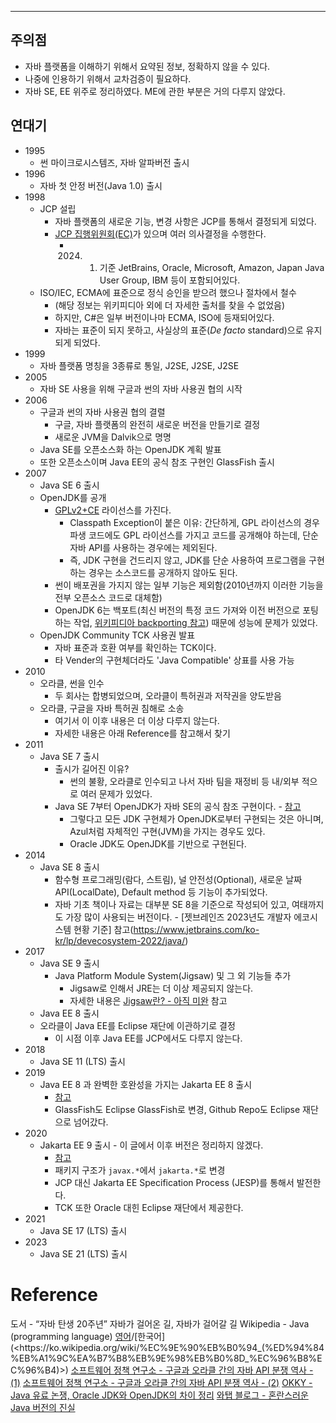 - - -

## 주의점
- 자바 플랫폼을 이해하기 위해서 요약된 정보, 정확하지 않을 수 있다. 
- 나중에 인용하기 위해서 교차검증이 필요하다.
- 자바 SE, EE 위주로 정리하였다. ME에 관한 부분은 거의 다루지 않았다.

## 연대기
- 1995
	- 썬 마이크로시스템즈, 자바 알파버전 출시
- 1996
	- 자바 첫 안정 버전(Java 1.0) 출시
- 1998
	- JCP 설립
		- 자바 플랫폼의 새로운 기능, 변경 사항은 JCP를 통해서 결정되게 되었다.
		- [JCP 집행위원회(EC)](https://www.jcp.org/en/participation/committee)가 있으며 여러 의사결정을 수행한다.
			- 2024. 01. 기준 JetBrains, Oracle, Microsoft, Amazon, Japan Java User Group, IBM 등이 포함되어있다.
	- ISO/IEC, ECMA에 표준으로 정식 승인을 받으려 했으나 절차에서 철수
		- (해당 정보는 위키피디아 외에 더 자세한 출처를 찾을 수 없었음)
		- 하지만, C#은 일부 버전이나마 ECMA, ISO에 등재되어있다.
		- 자바는 표준이 되지 못하고, 사실상의 표준(_De facto_ standard)으로 유지되게 되었다.
- 1999
	- 자바 플랫폼 명칭을 3종류로 통일, J2SE, J2SE, J2SE
- 2005
	- 자바 SE 사용을 위해 구글과 썬의 자바 사용권 협의 시작
- 2006
	- 구글과 썬의 자바 사용권 협의 결렬
		- 구글, 자바 플랫폼의 완전히 새로운 버전을 만들기로 결정
		- 새로운 JVM을 Dalvik으로 명명
	- Java SE를 오픈소스화 하는 OpenJDK 계획 발표
	- 또한 오픈소스이며 Java EE의 공식 참조 구현인 GlassFish 출시
- 2007
	- Java SE 6 출시
	- OpenJDK를 공개
		- [GPLv2+CE](http://openjdk.java.net/legal/gplv2+ce.html) 라이선스를 가진다.
			- Classpath Exception이 붙은 이유: 간단하게, GPL 라이선스의 경우 파생 코드에도 GPL 라이선스를 가지고 코드를 공개해야 하는데, 단순 자바 API를 사용하는 경우에는 제외된다.
			- 즉, JDK 구현을 건드리지 않고, JDK를 단순 사용하여 프로그램을 구현하는 경우는 소스코드를 공개하지 않아도 된다.
		- 썬이 배포권을 가지지 않는 일부 기능은 제외함(2010년까지 이러한 기능을 전부 오픈소스 코드로 대체함)
		- OpenJDK 6는 백포트(최신 버전의 특정 코드 가져와 이전 버전으로 포팅하는 작업, [위키피디아 backporting 참고](https://en.wikipedia.org/wiki/Backporting)) 때문에 성능에 문제가 있었다.
	- OpenJDK Community TCK 사용권 발표
		- 자바 표준과 호환 여부를 확인하는 TCK이다.
		- 타 Vender의 구현체더라도 'Java Compatible' 상표를 사용 가능
- 2010
	- 오라클, 썬을 인수
		- 두 회사는 합병되었으며, 오라클이 특허권과 저작권을 양도받음
	- 오라클, 구글을 자바 특허권 침해로 소송
		- 여기서 이 이후 내용은 더 이상 다루지 않는다.
		- 자세한 내용은 아래 Reference를 참고해서 찾기
- 2011
	- Java SE 7 출시
		- 출시가 길어진 이유?
			- 썬의 불황, 오라클로 인수되고 나서 자바 팀을 재정비 등 내/외부 적으로 여러 문제가 있었다.
		- Java SE 7부터 OpenJDK가 자바 SE의 공식 참조 구현이다. - [참고](https://jdk.java.net/java-se-ri/7)
			- 그렇다고 모든 JDK 구현체가 OpenJDK로부터 구현되는 것은 아니며, Azul처럼 자체적인 구현(JVM)을 가지는 경우도 있다.
			- Oracle JDK도 OpenJDK를 기반으로 구현된다.
- 2014
	- Java SE 8 출시
		- 함수형 프로그래밍(람다, 스트림), 널 안전성(Optional), 새로운 날짜 API(LocalDate), Default method 등 기능이 추가되었다.
		- 자바 기초 책이나 자료는 대부분 SE 8을 기준으로 작성되어 있고, 여태까지도 가장 많이 사용되는 버전이다. - [젯브레인즈 2023년도 개발자 에코시스템 현황 기준] 참고(https://www.jetbrains.com/ko-kr/lp/devecosystem-2022/java/)
- 2017
	- Java SE 9 출시
		- Java Platform Module System(Jigsaw) 및 그 외 기능들 추가
			- Jigsaw로 인해서 JRE는 더 이상 제공되지 않는다.
			- 자세한 내용은 [Jigsaw란? - 아직 미완](notes/Java%20Platform/Jigsaw란?%20-%20아직%20미완.md) 참고
	- Java EE 8 출시
	- 오라클이 Java EE를 Eclipse 재단에 이관하기로 결정
		- 이 시점 이후 Java EE를 JCP에서도 다루지 않는다.
- 2018
	- Java SE 11 (LTS) 출시
- 2019
	- Java EE 8 과 완벽한 호완성을 가지는 Jakarta EE 8 출시
		- [참고](https://jakarta.ee/news/jakarta-ee-8-released/)
		- GlassFish도 Eclipse GlassFish로 변경, Github Repo도 Eclipse 재단으로 넘어갔다.
- 2020
	- Jakarta EE 9 출시 - 이 글에서 이후 버전은 정리하지 않겠다.
		- [참고](https://jakarta.ee/news/jakarta-ee-9-released/)
		- 패키지 구조가 `javax.*`에서 `jakarta.*`로 변경
		- JCP 대신 Jakarta EE Specification Process (JESP)를 통해서 발전한다.
		- TCK 또한 Oracle 대힌 Eclipse 재단에서 제공한다.
- 2021
	- Java SE 17 (LTS) 출시
- 2023
	- Java SE 21 (LTS) 출시
# Reference

도서 - “자바 탄생 20주년” 자바가 걸어온 길, 자바가 걸어갈 길
Wikipedia - Java (programming language) [영어](https://en.wikipedia.org/wiki/Java_(programming_language)#cite_note-32)/[한국어](<https://ko.wikipedia.org/wiki/%EC%9E%90%EB%B0%94_(%ED%94%84%EB%A1%9C%EA%B7%B8%EB%9E%98%EB%B0%8D_%EC%96%B8%EC%96%B4)>)
[소프트웨어 정책 연구소 - 구글과 오라클 간의 자바 API 분쟁 역사 - (1)](https://spri.kr/posts/view/22066?code=data_all&study_type=industry_trend)
[소프트웨어 정책 연구소 - 구글과 오라클 간의 자바 API 분쟁 역사 - (2)](https://www.spri.kr/posts/view/22162?code=industry_trend)
[OKKY - Java 유료 논쟁, Oracle JDK와 OpenJDK의 차이 정리](https://okky.kr/articles/490213)
[와탭 블로그 - 혼란스러운 Java 버전의 진실](https://www.whatap.io/ko/blog/12/)

